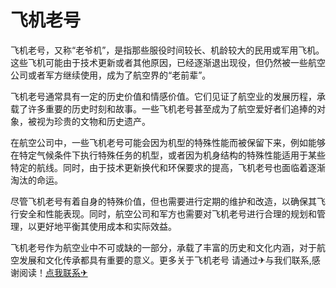 # 飞机老号

飞机老号，又称“老爷机”，是指那些服役时间较长、机龄较大的民用或军用飞机。这些飞机可能由于技术更新或者其他原因，已经逐渐退出现役，但仍然被一些航空公司或者军方继续使用，成为了航空界的“老前辈”。

飞机老号通常具有一定的历史价值和情感价值。它们见证了航空业的发展历程，承载了许多重要的历史时刻和故事。一些飞机老号甚至成为了航空爱好者们追捧的对象，被视为珍贵的文物和历史遗产。

在航空公司中，一些飞机老号可能会因为机型的特殊性能而被保留下来，例如能够在特定气候条件下执行特殊任务的机型，或者因为机身结构的特殊性能适用于某些特定的航线。同时，由于技术更新换代和环保要求的提高，飞机老号也面临着逐渐淘汰的命运。

尽管飞机老号有着自身的特殊价值，但也需要进行定期的维护和改造，以确保其飞行安全和性能表现。同时，航空公司和军方也需要对飞机老号进行合理的规划和管理，以更好地平衡其使用成本和实际效益。

飞机老号作为航空业中不可或缺的一部分，承载了丰富的历史和文化内涵，对于航空发展和文化传承都具有重要的意义。更多关于飞机老号 请通过✈与我们联系,感谢阅读！[点我联系✈](https://us.G208.com)